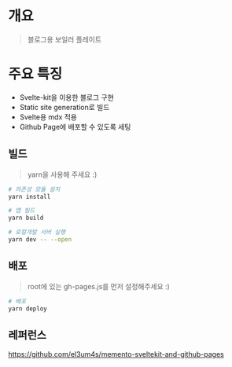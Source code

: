 # 개요

> 블로그용 보일러 플레이트

# 주요 특징
* Svelte-kit을 이용한 블로그 구현
* Static site generation로 빌드
* Svelte용 mdx 적용
* Github Page에 배포할 수 있도록 세팅

## 빌드
> yarn을 사용해 주세요 :)

```bash
# 의존성 모듈 설치
yarn install

# 앱 빌드
yarn build

# 로컬개발 서버 실행
yarn dev -- --open
```

## 배포
> root에 있는 gh-pages.js를 먼저 설정해주세요 :)

```bash
# 배포
yarn deploy
```

## 레퍼런스
https://github.com/el3um4s/memento-sveltekit-and-github-pages
